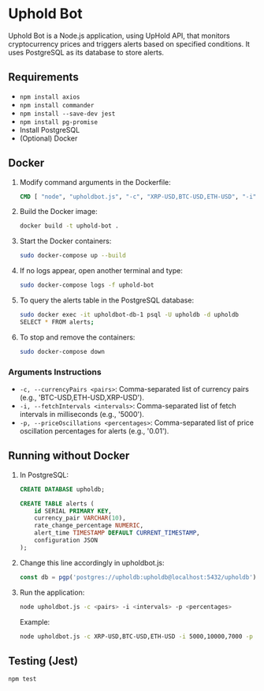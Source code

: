 # Uphold Bot

Uphold Bot is a Node.js application, using UpHold API, that monitors cryptocurrency prices and triggers alerts based on specified conditions. It uses PostgreSQL as its database to store alerts.

## Requirements

- `npm install axios`
- `npm install commander`
- `npm install --save-dev jest`
- `npm install pg-promise`
- Install PostgreSQL
- (Optional) Docker

## Docker

1. Modify command arguments in the Dockerfile:

    ```dockerfile
    CMD [ "node", "upholdbot.js", "-c", "XRP-USD,BTC-USD,ETH-USD", "-i", "5000,10000,7000", "-p", "0.01,0.05,0.03" ]
    ```

2. Build the Docker image:

    ```bash
    docker build -t uphold-bot .
    ```

3. Start the Docker containers:

    ```bash
    sudo docker-compose up --build
    ```

4. If no logs appear, open another terminal and type:

    ```bash
    sudo docker-compose logs -f uphold-bot
    ```

5. To query the alerts table in the PostgreSQL database:

    ```bash
    sudo docker exec -it upholdbot-db-1 psql -U upholdb -d upholdb
    SELECT * FROM alerts;
    ```

6. To stop and remove the containers:

    ```bash
    sudo docker-compose down
    ```

### Arguments Instructions

- `-c, --currencyPairs <pairs>`: Comma-separated list of currency pairs (e.g., 'BTC-USD,ETH-USD,XRP-USD').
- `-i, --fetchIntervals <intervals>`: Comma-separated list of fetch intervals in milliseconds (e.g., '5000').
- `-p, --priceOscillations <percentages>`: Comma-separated list of price oscillation percentages for alerts (e.g., '0.01').

## Running without Docker

1. In PostgreSQL:

    ```sql
    CREATE DATABASE upholdb;

    CREATE TABLE alerts (
        id SERIAL PRIMARY KEY,
        currency_pair VARCHAR(10),
        rate_change_percentage NUMERIC,
        alert_time TIMESTAMP DEFAULT CURRENT_TIMESTAMP,
        configuration JSON
    );
    ```

2. Change this line accordingly in upholdbot.js:

    ```javascript
    const db = pgp('postgres://upholdb:upholdb@localhost:5432/upholdb'); // Replace with your PostgreSQL connection details
    ```

3. Run the application:

    ```bash
    node upholdbot.js -c <pairs> -i <intervals> -p <percentages>
    ```

    Example:

    ```bash
    node upholdbot.js -c XRP-USD,BTC-USD,ETH-USD -i 5000,10000,7000 -p 0.01,0.05,0.03
    ```

## Testing (Jest)

```bash
npm test
